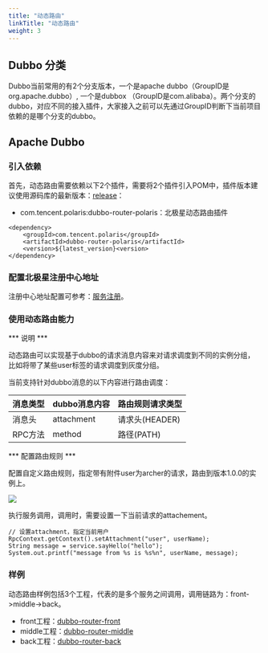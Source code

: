 ```yaml
---
title: "动态路由"
linkTitle: "动态路由"
weight: 3
---
```


## Dubbo 分类

Dubbo当前常用的有2个分支版本，一个是apache dubbo（GroupID是org.apache.dubbo）, 一个是dubbox （GroupID是com.alibaba）。两个分支的dubbo，对应不同的接入插件，大家接入之前可以先通过GroupID判断下当前项目依赖的是哪个分支的dubbo。

## Apache Dubbo

### 引入依赖

首先，动态路由需要依赖以下2个插件，需要将2个插件引入POM中，插件版本建议使用源码库的最新版本：[release](https://github.com/polarismesh/dubbo-java-polaris/releases)：

- com.tencent.polaris:dubbo-router-polaris：北极星动态路由插件

```
<dependency>
    <groupId>com.tencent.polaris</groupId>
    <artifactId>dubbo-router-polaris</artifactId>
    <version>${latest_version}<version>
</dependency>
```

### 配置北极星注册中心地址

注册中心地址配置可参考：[服务注册](/docs/使用指南/java应用开发/dubbo/服务注册/)。

### 使用动态路由能力

*** 说明 ***

动态路由可以实现基于dubbo的请求消息内容来对请求调度到不同的实例分组，比如将带了某些user标签的请求调度到灰度分组。

当前支持针对dubbo消息的以下内容进行路由调度：

| 消息类型 | dubbo消息内容 | 路由规则请求类型 |
| -------- | ------------- | ---------------- |
| 消息头   | attachment    | 请求头(HEADER)   |
| RPC方法  | method        | 路径(PATH)       |

*** 配置路由规则 ***

配置自定义路由规则，指定带有附件user为archer的请求，路由到版本1.0.0的实例上。

![](../图片/路由规则.png)

执行服务调用，调用时，需要设置一下当前请求的attachement。

```
// 设置attachment，指定当前用户
RpcContext.getContext().setAttachment("user", userName);
String message = service.sayHello("hello");
System.out.printf("message from %s is %s%n", userName, message);
```

### 样例

动态路由样例包括3个工程，代表的是多个服务之间调用，调用链路为：front->middle->back。

- front工程：[dubbo-router-front](https://github.com/polarismesh/dubbo-java-polaris/tree/main/dubbo/dubbo-examples/dubbo-router-example/dubbo-router-front)
- middle工程：[dubbo-router-middle](https://github.com/polarismesh/dubbo-java-polaris/tree/main/dubbo/dubbo-examples/dubbo-router-example/dubbo-router-middle)
- back工程：[dubbo-router-back](https://github.com/polarismesh/dubbo-java-polaris/tree/main/dubbo/dubbo-examples/dubbo-router-example/dubbo-router-back)